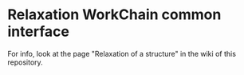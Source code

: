 # Relaxation WorkChain common interface

For info, look at the page "Relaxation of a structure" in the wiki of this repository.
